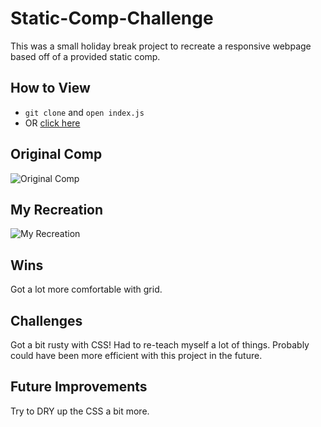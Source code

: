 # Static-Comp-Challenge
This was a small holiday break project to recreate a responsive webpage based off of a provided static comp.

## How to View
* `git clone` and `open index.js`
* OR [click here](https://tashiad.github.io/td-comp-challenge-1/)

## Original Comp
![Original Comp](https://github.com/tashiad/td-comp-challenge-1/blob/main/images/static-comp-challenge-2.jpg?raw=true)

## My Recreation
![My Recreation](https://github.com/tashiad/td-comp-challenge-1/blob/main/images/final-screenshot.png?raw=true)

## Wins
Got a lot more comfortable with grid.

## Challenges
Got a bit rusty with CSS! Had to re-teach myself a lot of things. Probably could have been more efficient with this project in the future.

## Future Improvements
Try to DRY up the CSS a bit more.
